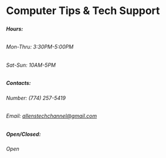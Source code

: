 # **Computer Tips \& Tech Support**

##### 

##### Hours:

###### 

###### Mon-Thru: 3:30PM-5:00PM

###### Sat-Sun: 10AM-5PM



##### Contacts:

###### Number: ‪(774) 257-5419‬
###### Email: allenstechchannel@gmail.com

##### Open/Closed:

###### Open



